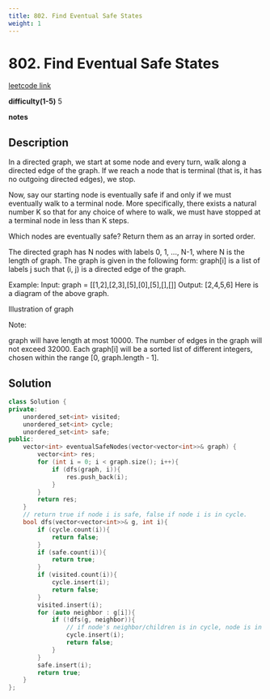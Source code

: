 ```yaml
---
title: 802. Find Eventual Safe States
weight: 1
---
```

# 802. Find Eventual Safe States
[leetcode link](https://leetcode.com/problems/find-eventual-safe-states/)

**difficulty(1-5)** 
5

**notes**   

## Description
In a directed graph, we start at some node and every turn, walk along a directed edge of the graph.  If we reach a node that is terminal (that is, it has no outgoing directed edges), we stop.

Now, say our starting node is eventually safe if and only if we must eventually walk to a terminal node.  More specifically, there exists a natural number K so that for any choice of where to walk, we must have stopped at a terminal node in less than K steps.

Which nodes are eventually safe?  Return them as an array in sorted order.

The directed graph has N nodes with labels 0, 1, ..., N-1, where N is the length of graph.  The graph is given in the following form: graph[i] is a list of labels j such that (i, j) is a directed edge of the graph.

Example:
Input: graph = [[1,2],[2,3],[5],[0],[5],[],[]]
Output: [2,4,5,6]
Here is a diagram of the above graph.

Illustration of graph

Note:

graph will have length at most 10000.
The number of edges in the graph will not exceed 32000.
Each graph[i] will be a sorted list of different integers, chosen within the range [0, graph.length - 1].

## Solution

```c++
class Solution {
private:
    unordered_set<int> visited;
    unordered_set<int> cycle;
    unordered_set<int> safe;
public:
    vector<int> eventualSafeNodes(vector<vector<int>>& graph) {
        vector<int> res;
        for (int i = 0; i < graph.size(); i++){
            if (dfs(graph, i)){
                res.push_back(i);
            }
        }
        return res;
    }
    // return true if node i is safe, false if node i is in cycle.
    bool dfs(vector<vector<int>>& g, int i){
        if (cycle.count(i)){
            return false;
        }
        if (safe.count(i)){
            return true;
        }
        if (visited.count(i)){
            cycle.insert(i);
            return false;
        }
        visited.insert(i);
        for (auto neighbor : g[i]){
            if (!dfs(g, neighbor)){
                // if node's neighbor/children is in cycle, node is in cycle too.
                cycle.insert(i);
                return false;                
            }
        }
        safe.insert(i);
        return true;
    }
};
```

 